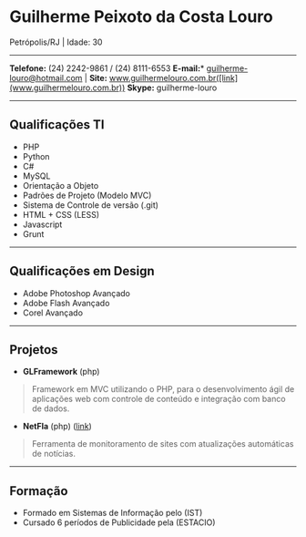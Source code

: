 # Guilherme Peixoto da Costa Louro
Petrópolis/RJ | Idade: 30

---

**Telefone:** (24) 2242-9861 / (24) 8111-6553
**E-mail:*** guilherme-louro@hotmail.com | **Site:** www.guilhermelouro.com.br([link](www.guilhermelouro.com.br))
**Skype:** guilherme-louro

---

## Qualificações TI

* PHP
* Python
* C#
* MySQL
* Orientação a Objeto
* Padrões de Projeto (Modelo MVC)
* Sistema de Controle de versão (.git)
* HTML + CSS (LESS)
* Javascript
* Grunt

---

## Qualificações em Design 

* Adobe Photoshop Avançado
* Adobe Flash Avançado
* Corel Avançado


---

## Projetos

* **GLFramework** (php) 

> Framework em MVC utilizando o PHP, para o desenvolvimento ágil de aplicações web com controle de conteúdo e integração com banco de dados.

* **NetFla** (php) ([link](http://www.netfla.com.br))

> Ferramenta de monitoramento de sites com atualizações automáticas de notícias. 

---

## Formação 

* Formado em Sistemas de Informação pelo (IST) 
* Cursado 6 períodos de Publicidade pela (ESTACIO)